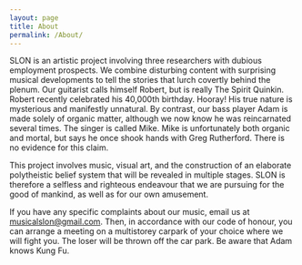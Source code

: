 ```yaml
---
layout: page
title: About
permalink: /About/
---
```


SLON is an artistic project involving three researchers with dubious employment prospects. We combine disturbing content with surprising musical developments to tell the stories that lurch covertly behind the plenum. Our guitarist calls himself Robert, but is really The Spirit Quinkin. Robert recently celebrated his 40,000th birthday. Hooray! His true nature is mysterious and manifestly unnatural. By contrast, our bass player Adam is made solely of organic matter, although we now know he was reincarnated several times. The singer is called Mike. Mike is unfortunately both organic and mortal, but says he once shook hands with Greg Rutherford. There is no evidence for this claim. 

This project involves music, visual art, and the construction of an elaborate polytheistic belief system that will be revealed in multiple stages. SLON is therefore a selfless and righteous endeavour that we are pursuing for the good of mankind, as well as for our own amusement. 

If you have any specific complaints about our music, email us at musicalslon@gmail.com. Then, in accordance with our code of honour, you can arrange a meeting on a multistorey carpark of your choice where we will fight you. The loser will be thrown off the car park. Be aware that Adam knows Kung Fu.

